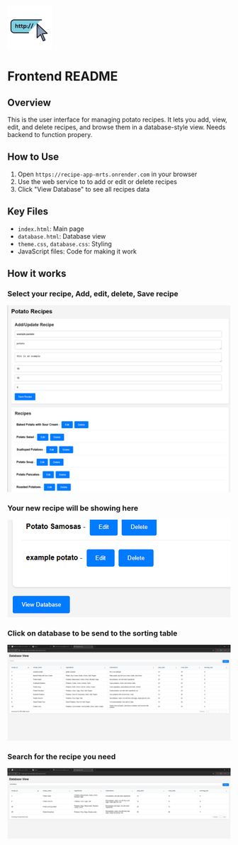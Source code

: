 ![alt text](image-4.png)
# Frontend README

## Overview

This is the user interface for managing potato recipes. It lets you add, view, edit, and delete recipes, and browse them in a database-style view. Needs backend to function propery.

## How to Use

1.  Open `https://recipe-app-mrts.onrender.com` in your browser
2.  Use the web service to to add or edit or delete recipes
3.  Click "View Database" to see all recipes data

## Key Files

* `index.html`: Main page
* `database.html`: Database view
* `theme.css`, `database.css`: Styling
* JavaScript files: Code for making it work

## How it works

### Select your recipe, Add, edit, delete, Save recipe

![alt text](<Screenshot 2025-03-17 225529-1.png>)

### Your new recipe will be showing here

![alt text](<Screenshot 2025-03-17 225544.png>)

### Click on database to be send to the sorting table
![alt text](<Screenshot 2025-03-17 225620-2.png>)

### Search for the recipe you need
![alt text](<Screenshot 2025-03-17 225827.png>)
